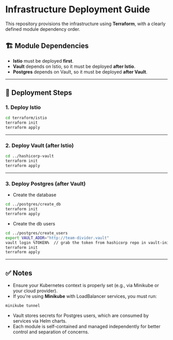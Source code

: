 # Infrastructure Deployment Guide

This repository provisions the infrastructure using **Terraform**, with a clearly defined module dependency order.

## 🏗️ Module Dependencies

- **Istio** must be deployed **first**.
- **Vault** depends on Istio, so it must be deployed **after Istio**.
- **Postgres** depends on Vault, so it must be deployed **after Vault**.

---


## 🚀 Deployment Steps

### 1. Deploy Istio

```bash
cd terraform/istio
terraform init
terraform apply
```

---

### 2. Deploy Vault (after Istio)

```bash
cd ../hashicorp-vault
terraform init
terraform apply
```

---

### 3. Deploy Postgres (after Vault)

- Create the database

```bash
cd ../postgres/create_db
terraform init
terraform apply
```
- Create the db users

```bash
cd ../postgres/create_users
export VAULT_ADDR="http://team-divider.vault"
vault login %TOKEN%  // grab the token from hashicorp repo in vault-init.json
terraform init
terraform apply
```

---

## ✅ Notes

- Ensure your Kubernetes context is properly set (e.g., via Minikube or your cloud provider).
- If you're using **Minikube** with LoadBalancer services, you must run:

```bash
minikube tunnel
```

- Vault stores secrets for Postgres users, which are consumed by services via Helm charts.
- Each module is self-contained and managed independently for better control and separation of concerns.
